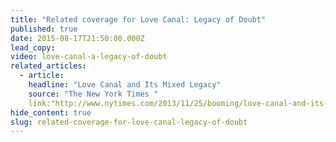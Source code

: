 ```yaml
---
title: "Related coverage for Love Canal: Legacy of Doubt"
published: true
date: 2015-08-17T21:50:00.000Z
lead_copy:
video: love-canal-a-legacy-of-doubt
related_articles:
  - article:
    headline: "Love Canal and Its Mixed Legacy"
    source: "The New York Times "
    link:"http://www.nytimes.com/2013/11/25/booming/love-canal-and-its-mixed-legacy.html?ref=booming&_r=0"
hide_content: true
slug: related-coverage-for-love-canal-legacy-of-doubt
---
```


